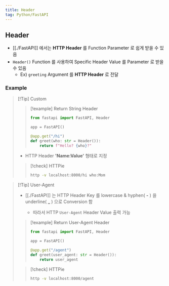 ```yaml
---
title: Header
tag: Python/FastAPI
---
```


## Header

- [[./FastAPI]] 에서는 **HTTP Header** 를 Function Parameter 로 쉽게 받을 수 있음 <p style='margin-top: 0.25em; margin-bottom: 0.25em'></p>
- `Header()` Function 를 사용하여 Specific Header Value 를 Parameter 로 받을 수 있음
  - Ex) `greeting` Argument 를 **HTTP Header** 로 전달

### Example

> [!Tip] Custom
>
> > [!example] Return String Header
> >
> > ```python
> > from fastapi import FastAPI, Header
> >
> > app = FastAPI()
> >
> > @app.get("/hi")
> > def greet(who: str = Header()):
> >     return f"Hello? {who}?"
> > ```
>
> - HTTP Header **'Name:Value'** 형태로 지정
>
> > [!check] HTTPie
> >
> > ```zsh
> > http -v localhost:8000/hi who:Mom
> > ```

> [!Tip] User-Agent
>
> - [[./FastAPI]] 는 HTTP Header Key 를 lowercase & hyphen( **-** ) 을 underline( **\_** ) 으로 Conversion 함
>
>   - 따라서 HTTP `User-Agent` Header Value 출력 가능
>
> > [!example] Return User-Agent Header
> >
> > ```python
> > from fastapi import FastAPI, Header
> >
> > app = FastAPI()
> >
> > @app.get("/agent")
> > def greet(user_agent: str = Header()):
> >     return user_agent
> > ```
>
> > [!check] HTTPie
> >
> > ```zsh
> > http -v localhost:8000/agent
> > ```
